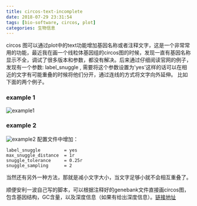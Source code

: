 ```yaml
---
title: circos-text-incomplete
date: 2018-07-29 23:31:54
tags: [bio-software, circos, plot]
categories: 生物信息
---
```

circos 图可以通过plot中的text功能增加基因名称或者注释文字，这是一个非常常用的功能，最近我在画一个线粒体基因组的circos图的时候，发现一直有基因名称显示不全，调试了很多版本和参数，都没有解决。后来通过仔细阅读官网的例子，发现有一个参数: label_snuggle , 需要将这个参数设置为'yes'这样的话可以在相近的文字有可能重叠的时候将他们分开，通过连线的方式将文字向外延伸。
比如下面的两个例子。

### example 1

![example1](http://ogj9k5cjf.bkt.clouddn.com/github/png/example1.png)


### example 2
![example2](http://ogj9k5cjf.bkt.clouddn.com/github/png/example2.png)
配置文件中增加：
```
label_snuggle         = yes
max_snuggle_distance  = 1r
snuggle_tolerance     = 0.25r
snuggle_sampling      = 2
```

当然还有另外一种方法，那就是减小文字大小，当文字足够小就不会相互重叠了。

顺便安利一波自己写的脚本，可以根据注释好的genebank文件直接画circos图，包含基因结构，GC含量，以及深度信息（如果有给出深度信息）。[链接地址](https://github.com/comery/Bioinformatics-Perl/tree/master/mito2circos)